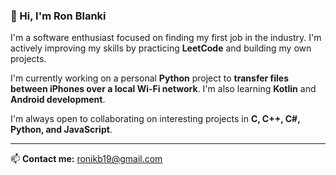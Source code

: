 ### 👋 Hi, I'm Ron Blanki

I'm a software enthusiast focused on finding my first job in the industry. I'm actively improving my skills by practicing **LeetCode** and building my own projects.

I'm currently working on a personal **Python** project to **transfer files between iPhones over a local Wi-Fi network**. I'm also learning **Kotlin** and **Android development**.

I'm always open to collaborating on interesting projects in **C, C++, C#, Python, and JavaScript**.

---

📫 **Contact me:** ronikb19@gmail.com

<!--
**RonPiece/RonPiece** is a ✨ _special_ ✨ repository because its `README.md` (this file) appears on your GitHub profile.

Here are some ideas to get you started:
### 👋 Hi, I'm Ron Blanki

I'm a software enthusiast focused on finding my first job in the industry. I'm actively improving my skills by practicing **LeetCode** and building my own projects.

I'm currently working on a personal **Python** project to **transfer files between iPhones over a local Wi-Fi network**. I'm also learning **Kotlin** and **Android development**.

I'm always open to collaborating on interesting projects in **C, C++, C#, Python, and JavaScript**.

---

📫 **Contact me:** ronikb19@gmail.com
-->
